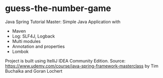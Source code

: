 # guess-the-number-game
Java Spring Tutorial Master: Simple Java Application with 
- Maven
- Log: SLF4J, Logback
- Multi modules
- Annotation and properties
- Lombok

Project is built using ItelliJ IDEA Community Edition.
Source: https://www.udemy.com/course/java-spring-framework-masterclass by Tim Buchalka and Goran Lochert
